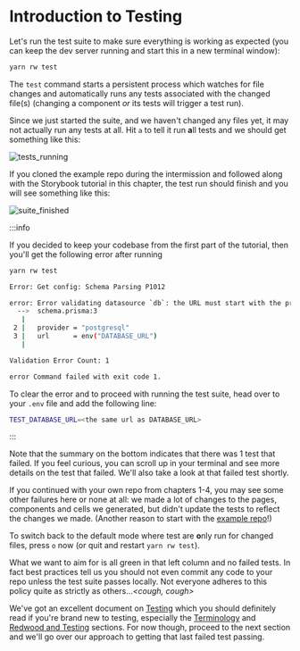 # Introduction to Testing

Let's run the test suite to make sure everything is working as expected (you can keep the dev server running and start this in a new terminal window):

```bash
yarn rw test
```

The `test` command starts a persistent process which watches for file changes and automatically runs any tests associated with the changed file(s) (changing a component *or* its tests will trigger a test run).

Since we just started the suite, and we haven't changed any files yet, it may not actually run any tests at all. Hit `a` to tell it run **a**ll tests and we should get something like this:

![tests_running](https://user-images.githubusercontent.com/46945607/165376937-89ed9254-0d8e-4945-a0d9-17178764a4b0.png)

If you cloned the example repo during the intermission and followed along with the Storybook tutorial in this chapter, the test run should finish and you will see something like this:

![suite_finished](https://user-images.githubusercontent.com/46945607/165378519-2859dd0d-d46a-448f-a62e-0b8f91c55a87.png)

:::info

If you decided to keep your codebase from the first part of the tutorial, then you'll get the following error after running

```bash
yarn rw test

Error: Get config: Schema Parsing P1012

error: Error validating datasource `db`: the URL must start with the protocol `postgresql://` or `postgres://`.
  -->  schema.prisma:3
   |
 2 |   provider = "postgresql"
 3 |   url      = env("DATABASE_URL")
   |

Validation Error Count: 1

error Command failed with exit code 1.
```

To clear the error and to proceed with running the test suite, head over to your `.env` file and add the following line:

```bash
TEST_DATABASE_URL=<the same url as DATABASE_URL>
```

:::

Note that the summary on the bottom indicates that there was 1 test that failed. If you feel curious, you can scroll up in your terminal and see more details on the test that failed. We'll also take a look at that failed test shortly.

If you continued with your own repo from chapters 1-4, you may see some other failures here or none at all: we made a lot of changes to the pages, components and cells we generated, but didn't update the tests to reflect the changes we made. (Another reason to start with the [example repo](../intermission.md#using-the-example-repo-recommended)!)

To switch back to the default mode where test are **o**nly run for changed files, press `o` now (or quit and restart `yarn rw test`).

What we want to aim for is all green in that left column and no failed tests. In fact best practices tell us you should not even commit any code to your repo unless the test suite passes locally. Not everyone adheres to this policy quite as strictly as others...*&lt;cough, cough&gt;*

We've got an excellent document on [Testing](../../testing.md) which you should definitely read if you're brand new to testing, especially the [Terminology](../../testing.md#terminology) and [Redwood and Testing](../../testing.md#redwood-and-testing) sections. For now though, proceed to the next section and we'll go over our approach to getting that last failed test passing.
